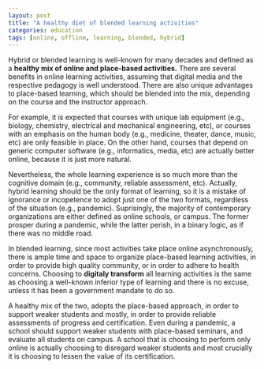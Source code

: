 ```yaml
---
layout: post
title: "A healthy diet of blended learning activities"
categories: education
tags: [online, offline, learning, blended, hybrid]
---
```


Hybrid or blended learning is well-known for many decades and defined as a **healthy mix of online and place-based activities.** There are several benefits in online learning activities, assuming that digital media and the respective pedagogy is well understood. There are also unique advantages to place-based learning, which should be blended into the mix, depending on the course and the instructor approach.

For example, it is expected that courses with unique lab equipment (e.g., biology, chemistry, electrical and mechanical engineering, etc), or courses with an emphasis on the human body (e.g., medicine, theater, dance, music, etc) are only feasible in place. On the other hand, courses that depend on generic computer software (e.g., informatics, media, etc) are actually better online, because it is just more natural.

Nevertheless, the whole learning experience is so much more than the cognitive domain (e.g., community, reliable assessment, etc). Actually, hybrid learning should be the only format of learning, so it is a mistake of ignorance or incopetence to adopt just one of the two formats, regardless of the situation (e.g., pandemic). Suprisingly, the majority of contemporary organizations are either defined as online schools, or campus. The former prosper during a pandemic, while the latter perish, in a binary logic, as if there was no middle road.

In blended learning, since most activities take place online asynchronously, there is ample time and space to organize place-based learning activities, in order to provide high quality community, or in order to adhere to health concerns. Choosing to **digitaly transform** all learning activities is the same as choosing a well-known inferior type of learning and there is no excuse, unless it has been a government mandate to do so.

A healthy mix of the two, adopts the place-based approach, in order to support weaker students and mostly, in order to provide reliable assessments of progress and certification. Even during a pandemic, a school should support weaker students with place-based seminars, and evaluate all students on campus. A school that is choosing to perform only online is actually choosing to disregard weaker students and most crucially it is choosing to lessen the value of its certification.

